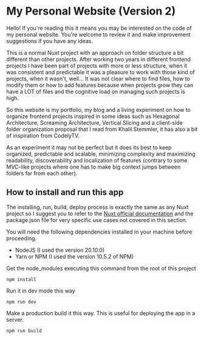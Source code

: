 # My Personal Website (Version 2)

Hello! If you're reading this it means you may be interested on the code of my personal website. You're welcome to review it and make improvement suggestions if you have any ideas.

This is a normal Nuxt project with an approach on folder structure a bit different than other projects. After working two years in different frontend projects I have been part of projects with more or less structure, when it was consistent and predictable it was a pleasure to work with those kind of projects, when it wasn't, well... It was not clear where to find files, how to modify them or how to add features because when projects grow they can have a LOT of files and the cognitive load on managing such projects is high.

So this website is my portfolio, my blog and a living experiment on how to organize frontend projects inspired in some ideas such as Hexagonal Architecture, Screaming Architecture, Vertical Slicing and a client-side folder organization proposal that I read from Khalil Stemmler, it has also a bit of inspiration from CodelyTV. 

As an experiment it may not be perfect but it does its best to keep organized, predictable and scalable, minimizing complexity and maximizing readability, discoverability and localization of features (contrary to some MVC-like projects where one has to make big context jumps between folders far from each other).

## How to install and run this app

The installing, run, build, deploy process is exactly the same as any Nuxt project so I suggest you to refer to the [Nuxt official documentation](https://nuxt.com/docs/getting-started/introduction) and the package.json file for very specific use cases not covered in this section.

You will need the following dependencies installed in your machine before proceeding.

* NodeJS (I used the version 20.10.0)
* Yarn or NPM (I used the version 10.5.2 of NPM)

Get the node_modules executing this command from the root of this project

```
npm install
```

Run it in dev mode this way

```
npm run dev
```

Make a production build it this way. This is useful for deploying the app in a server.

```
npm run build
```
